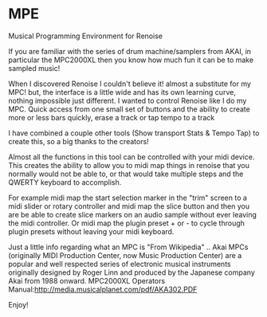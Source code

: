 # MPE
Musical Programming Environment for Renoise

If you are familiar with the series of drum machine/samplers from AKAI, in particular the MPC2000XL then you know how much fun it can be to make sampled music!

When I discovered Renoise I couldn't believe it! almost a substitute for my MPC! but, the interface is a little wide and has its own learning curve, nothing impossible just different. I wanted to control Renoise like I do my MPC. Quick access from one small set of buttons and the ability to create more or less bars quickly, erase a track or tap tempo to a track

I have combined a couple other tools (Show transport Stats & Tempo Tap) to create this, so a big thanks to the creators!

Almost all the functions in this tool can be controlled with your midi device. This creates the ability to allow you to midi map things in renoise that you normally would not be able to, or that would take multiple steps and the QWERTY keyboard to accomplish.

For example midi map the start selection marker in the "trim" screen to a midi slider or rotary controller and midi map the slice button and then you are be able to create slice markers on an audio sample without ever leaving the midi controller. Or midi map the plugin preset + or - to cycle through plugin presets without leaving your midi keyboard.

Just a little info regarding what an MPC is "From Wikipedia" ..
Akai MPCs (originally MIDI Production Center, now Music Production Center) are a popular and well respected series of electronic musical instruments originally designed by Roger Linn and produced by the Japanese company Akai from 1988 onward.
MPC2000XL Operators Manual:http://media.musicalplanet.com/pdf/AKA302.PDF

Enjoy!

